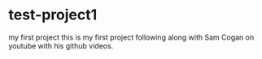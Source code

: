 # test-project1
my first project
this is my first project following along with Sam Cogan on youtube with his github videos. 
